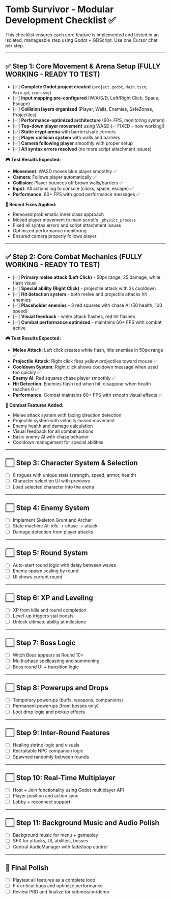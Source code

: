 # Tomb Survivor - Modular Development Checklist ✅

This checklist ensures each core feature is implemented and tested in an isolated, manageable step using Godot + GDScript. Use one Cursor chat per step.

---

## ✅ Step 1: Core Movement & Arena Setup (**FULLY WORKING - READY TO TEST**)
- [✅] **Complete Godot project created** (`project.godot`, `Main.tscn`, `Main.gd`, `icon.svg`)
- [✅] **Input mapping pre-configured** (W/A/S/D, Left/Right Click, Space, Escape)
- [✅] **Collision layers organized** (Player, Walls, Enemies, SafeZones, Projectiles)
- [✅] **Performance-optimized architecture** (60+ FPS, monitoring system)
- [✅] **Top-down player movement** using WASD (✅ FIXED - now working!)
- [✅] **Static crypt arena** with barriers/safe corners
- [✅] **Player collision system** with walls and barriers
- [✅] **Camera following player** smoothly with proper setup
- [✅] **All syntax errors resolved** (no more script attachment issues)

**🎮 Test Results Expected:**
- **Movement**: WASD moves blue player smoothly ✅
- **Camera**: Follows player automatically ✅  
- **Collision**: Player bounces off brown walls/barriers ✅
- **Input**: All actions log to console (clicks, space, escape) ✅
- **Performance**: 60+ FPS with good performance messages ✅

**🔧 Recent Fixes Applied:**
- Removed problematic inner class approach
- Moved player movement to main script's `_physics_process`
- Fixed all syntax errors and script attachment issues
- Optimized performance monitoring
- Ensured camera properly follows player

---

## ✅ Step 2: Core Combat Mechanics (**FULLY WORKING - READY TO TEST**)
- [✅] **Primary melee attack (Left Click)** - 50px range, 25 damage, white flash visual
- [✅] **Special ability (Right Click)** - projectile attack with 2s cooldown  
- [✅] **Hit detection system** - both melee and projectile attacks hit enemies
- [✅] **Placeholder enemies** - 3 red squares with chase AI (50 health, 100 speed)
- [✅] **Visual feedback** - white attack flashes, red hit flashes
- [✅] **Combat performance optimized** - maintains 60+ FPS with combat active

**🎮 Test Results Expected:**
- **Melee Attack**: Left click creates white flash, hits enemies in 50px range ✅
- **Projectile Attack**: Right click fires yellow projectiles toward mouse ✅
- **Cooldown System**: Right click shows cooldown message when used too quickly ✅
- **Enemy AI**: Red squares chase player smoothly ✅
- **Hit Detection**: Enemies flash red when hit, disappear when health reaches 0 ✅
- **Performance**: Combat maintains 60+ FPS with smooth visual effects ✅

**🔧 Combat Features Added:**
- Melee attack system with facing direction detection
- Projectile system with velocity-based movement
- Enemy health and damage calculation
- Visual feedback for all combat actions
- Basic enemy AI with chase behavior
- Cooldown management for special abilities

---

## ⬜ Step 3: Character System & Selection
- [ ] 8 rogues with unique stats (strength, speed, armor, health)
- [ ] Character selection UI with previews
- [ ] Load selected character into the arena

---

## ⬜ Step 4: Enemy System
- [ ] Implement Skeleton Grunt and Archer
- [ ] State machine AI: idle → chase → attack
- [ ] Damage detection from player attacks

---

## ⬜ Step 5: Round System
- [ ] Auto-start round logic with delay between waves
- [ ] Enemy spawn scaling by round
- [ ] UI shows current round

---

## ⬜ Step 6: XP and Leveling
- [ ] XP from kills and round completion
- [ ] Level-up triggers stat boosts
- [ ] Unlock ultimate ability at milestone

---

## ⬜ Step 7: Boss Logic
- [ ] Witch Boss appears at Round 10+
- [ ] Multi-phase spellcasting and summoning
- [ ] Boss round UI + transition logic

---

## ⬜ Step 8: Powerups and Drops
- [ ] Temporary powerups (buffs, weapons, companions)
- [ ] Permanent powerups (from bosses only)
- [ ] Loot drop logic and pickup effects

---

## ⬜ Step 9: Inter-Round Features
- [ ] Healing shrine logic and visuals
- [ ] Recruitable NPC companion logic
- [ ] Spawned randomly between rounds

---

## ⬜ Step 10: Real-Time Multiplayer
- [ ] Host + Join functionality using Godot multiplayer API
- [ ] Player position and action sync
- [ ] Lobby + reconnect support

---

## ⬜ Step 11: Background Music and Audio Polish
- [ ] Background music for menu + gameplay
- [ ] SFX for attacks, UI, abilities, bosses
- [ ] Central AudioManager with fade/loop control

---

## 🏁 Final Polish
- [ ] Playtest all features as a complete loop
- [ ] Fix critical bugs and optimize performance
- [ ] Review PRD and finalize for submission/demo
